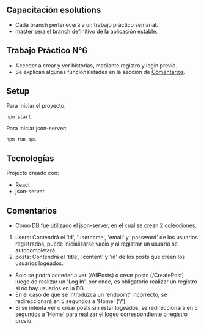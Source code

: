 ## Capacitación esolutions
* Cada branch pertenecerá a un trabajo práctico semanal.
* master sera el branch definitivo de la aplicación estable.

## Trabajo Práctico N°6
* Acceder a crear y ver historias, mediante registro y login previo.
* Se explican algunas funcionalidades en la sección de [Comentarios](comments).

## Setup
Para iniciar el proyecto:
```
npm start
```
Para iniciar json-server:
```
npm run api
```

## Tecnologías
Projecto creado con:
* React
* json-server

## Comentarios
* Como DB fue utilizado el json-server, en el cual se crean 2 colecciones.
1. users: Contendrá el 'id', 'username', 'email' y 'password' de los usuarios registrados,
puede inicializarse vacío y al registrar un usuario se autocompletará.
2. posts: Contendrá el 'title', 'content' y 'id' de los posts que creen los usuarios logeados.
* Solo se podrá acceder a ver (/AllPosts) o crear posts (/CreatePost) luego de realizar
un 'Log In', por ende, es obligatorio realizar un registro si no hay usuarios en la DB.
* En el caso de que se introduzca un 'endpoint' incorrecto, se redireccionará en 5 segundos a 'Home' ('/').
* Si se intenta ver o crear posts sin estar logeados, se redireccionará en 5 segundos a 'Home' para realizar
el logeo correspondiente o registro previo.